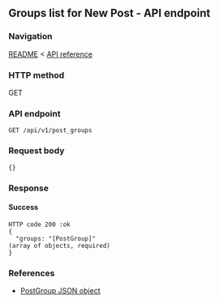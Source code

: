 ## Groups list for New Post - API endpoint

### Navigation
[README](../../../../README.md)
<
[API reference](../../../api_reference.md)

### HTTP method
GET

### API endpoint
`GET /api/v1/post_groups`

### Request body
```
{}
```

### Response
#### Success
```
HTTP code 200 :ok
{
  "groups: "[PostGroup]"                                                        (array of objects, required)
}
```

### References
- [PostGroup JSON object](../../../json_objects/post_group.md)

